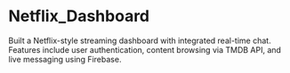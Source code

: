 # Netflix_Dashboard
Built a Netflix-style streaming dashboard with integrated real-time chat. Features include user authentication, content browsing via TMDB API, and live messaging using Firebase.
